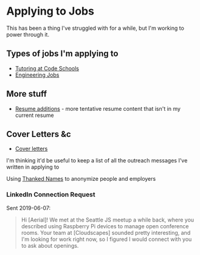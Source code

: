 # Applying to Jobs

This has been a thing I've struggled with for a while, but I'm working to power through it.

## Types of jobs I'm applying to

- [Tutoring at Code Schools][ita]
- [Engineering Jobs][eng]

[ita]: bafe7c70-3e5d-4647-8c28-9275d369a585.md
[eng]: 51269960-27ca-45b8-83b0-8a17d9c3f635.md

## More stuff

- [Resume additions](bc3f5b92-6223-4fe0-9b4b-753190f4ace8.md) - more tentative resume content that isn't in my current resume

## Cover Letters &c

- [Cover letters](a6808ea2-a4f3-4680-8066-58d544bb6b38.md)

I'm thinking it'd be useful to keep a list of all the outreach messages I've written in applying to

Using [Thanked Names](https://thanked.name/) to anonymize people and employers

### LinkedIn Connection Request

Sent 2019-06-07:

> Hi [Aerial]! We met at the Seattle JS meetup a while back, where you described using Raspberry Pi devices to manage open conference rooms. Your team at [Cloudscapes] sounded pretty interesting, and I'm looking for work right now, so I figured I would connect with you to ask about openings.
